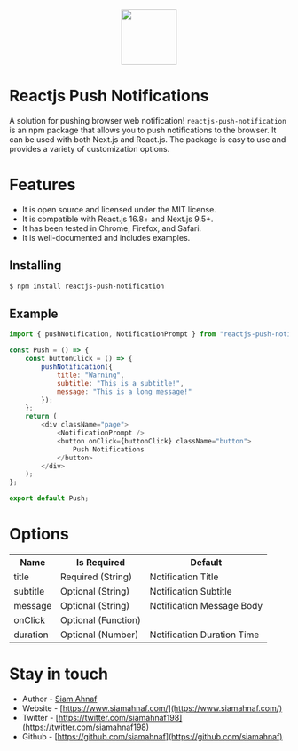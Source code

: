 <img src="https://res.cloudinary.com/dbjrx698c/image/upload/v1704611347/logo_w4vxp0.png" width="100" height="100" style="display: block; margin: 0 auto;">

# Reactjs Push Notifications

A solution for pushing browser web notification! `reactjs-push-notification` is an npm package that allows you to push notifications to the browser. It can be used with both Next.js and React.js. The package is easy to use and provides a variety of customization options.

# Features
- It is open source and licensed under the MIT license.
- It is compatible with React.js 16.8+ and Next.js 9.5+.
- It has been tested in Chrome, Firefox, and Safari.
- It is well-documented and includes examples.

## Installing

```bash
$ npm install reactjs-push-notification
```

## Example

```javascript
import { pushNotification, NotificationPrompt } from "reactjs-push-notification";

const Push = () => {
    const buttonClick = () => {
        pushNotification({
            title: "Warning",
            subtitle: "This is a subtitle!",
            message: "This is a long message!"
        });
    };
    return (
        <div className="page">
            <NotificationPrompt />
            <button onClick={buttonClick} className="button">
                Push Notifications
            </button>
        </div>
    );
};

export default Push;
```

# Options

<table width="100%">
  <tr>
    <th> Name </th>
    <th> Is Required </th>
    <th> Default </th>
  </tr>
  <tr>
    <td> title </td>
    <td> Required (String) </td>
    <td> Notification Title </td>
  </tr>
   <tr>
    <td> subtitle </td>
    <td> Optional (String) </td>
    <td> Notification Subtitle </td>
  </tr>
   <tr>
    <td> message </td>
    <td> Optional (String) </td>
    <td> Notification Message Body </td>
  </tr>
   <tr>
    <td> onClick </td>
    <td> Optional (Function) </td>
    <td> </td>
  </tr>
   <tr>
    <td> duration </td>
    <td> Optional (Number) </td>
    <td> Notification Duration Time </td>
  </tr>
</table>

# Stay in touch

- Author - [Siam Ahnaf](https://www.siamahnaf.com/)
- Website - [https://www.siamahnaf.com/](https://www.siamahnaf.com/)
- Twitter - [https://twitter.com/siamahnaf198](https://twitter.com/siamahnaf198)
- Github - [https://github.com/siamahnaf](https://github.com/siamahnaf)
